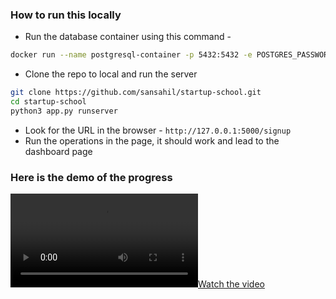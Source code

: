 ### How to run this locally

- Run the database container using this command -

```sh
docker run --name postgresql-container -p 5432:5432 -e POSTGRES_PASSWORD=postgres -d postgres
```

- Clone the repo to local and run the server

```sh
git clone https://github.com/sansahil/startup-school.git
cd startup-school
python3 app.py runserver
```

- Look for the URL in the browser - `http://127.0.0.1:5000/signup`
- Run the operations in the page, it should work and lead to the dashboard page

### Here is the demo of the progress

[![Watch the video](https://raw.githubusercontent.com/sansahil/ciaan-assignment-flask-project/main/signup_demo.mov)](https://raw.githubusercontent.com/sansahil/ciaan-assignment-flask-project/main/signup_demo.mov)
